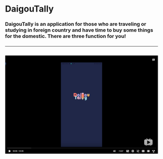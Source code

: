 # DaigouTally  
### DaigouTally is an application for those who are traveling or studying in foreign country and have time to buy some things for the domestic. There are three function for you!  
#####
----------------------------------------
[![](image.png "Click here to see demo!")][demo]
---------------------------------------

[demo]:https://www.bilibili.com/video/av47418545/ "demo"
